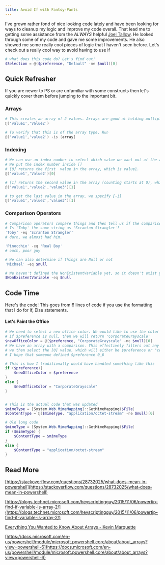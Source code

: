 ```yaml
---
title: Avoid If with Fantsy-Pants
---
```

I've grown rather fond of nice looking code lately and have been looking for ways to cleanup my logic and improve my code overall. That lead me to getting some assistance from the *ALWAYS* helpful [Joel Tallow]('https://github.com/vexx32'). He looked through some of my code and gave me some improvements. He also showed me some really cool pieces of logic that I haven't seen before. Let's check out a really cool way to avoid having to use if

```powershell
# what does this code do? Let's find out!
$Selection = @($preference, "Default" -ne $null)[0]
```

## Quick Refresher

If you are newer to PS or are unfamiliar with some constructs then let's quickly cover them before jumping to the important bit.

### Arrays

```powershell
# This creates an array of 2 values. Arrays are good at holding multiple values
@('value1','Value2')

# To verify that this is of the array type, Run
@('value1','value2') -is [array]
```

### Indexing

```powershell
# We can use an index number to select which value we want out of the array
# We put the index number inside []
# [0] returns the first  value in the array, which is value1.
@('value1','Value2')[0]

# [1] returns the second value in the array (counting starts at 0), which is value2.
@('value1','value2','value3')[1]

# to get the last value in the array, we specify [-1]
@('value1','value2','value3')[1]

```

### Comparison Operators

```powershell
# Comparison operators compare things and then tell us if the comparison was true or false.
# Is 'Toby' the same string as 'Scranton Strangler'?
'Toby' -eq 'Scranton Strangler'
# darn, we almost had him.

'Pinocchio' -eq 'Real Boy'
# ouch, poor guy

# We can also determine if things are Null or not
'Michael' -eq $null

# We haven't defined the NonExistentVariable yet, so it doesn't exist yet.
$NonExistentVariable -eq $null

```

## Code Time

Here's the code! This goes from 6 lines of code if you use the formatting that I do for If, Else statements.

#### Let's Paint the Office

```powershell
# We need to select a new office color. We would like to use the color in $preference.
# if $preference is null, then we will return 'CorporateGrayscale'
$newOfficeColor = @($preference, "CorporateGrayscale" -ne $null)[0]
# We have an array with a comparison. This effectively filters out any null values.
# we then select the [0] value, which will either be $preference or "corporateGrayscal"
# I hope that someone defined $preference 0_0

# This is how I traditionally would have handled something like this
if ($preference){
    $newOfficeColor = $preference
}
else {
    $newOfficeColor = "CorporateGrayscale"
}


# This is the actual code that was updated
$mimeType = [System.Web.MimeMapping]::GetMimeMapping($File)
$ContentType = @($mimeType, "application/octet-stream" -ne $null)[0]

# Old long code
$mimeType = [System.Web.MimeMapping]::GetMimeMapping($File)
if ($mimeType) {
    $ContentType = $mimeType
}
else {
    $ContentType = "application/octet-stream"
}
```

## Read More

[https://stackoverflow.com/questions/28732025/what-does-mean-in-powershell](https://stackoverflow.com/questions/28732025/what-does-mean-in-powershell)

[https://blogs.technet.microsoft.com/heyscriptingguy/2015/11/06/powertip-find-if-variable-is-array-2/](https://blogs.technet.microsoft.com/heyscriptingguy/2015/11/06/powertip-find-if-variable-is-array-2/)

[Everything You Wanted to Know About Arrays - Kevin Marquette](https://kevinmarquette.github.io/2018-10-15-Powershell-arrays-Everything-you-wanted-to-know/?utm_source=reddit&utm_medium=post)

[https://docs.microsoft.com/en-us/powershell/module/microsoft.powershell.core/about/about_arrays?view=powershell-6](https://docs.microsoft.com/en-us/powershell/module/microsoft.powershell.core/about/about_arrays?view=powershell-6)